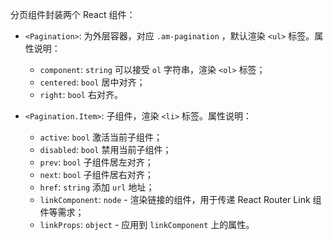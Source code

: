 分页组件封装两个 React 组件：

- `<Pagination>`: 为外层容器，对应 `.am-pagination` ，默认渲染 `<ul>` 标签。属性说明：
	- `component`: `string` 可以接受 `ol` 字符串，渲染 `<ol>` 标签；
	- `centered`: `bool` 居中对齐；
	- `right`: `bool` 右对齐。

- `<Pagination.Item>`: 子组件，渲染 `<li>` 标签。属性说明：
	- `active`: `bool` 激活当前子组件；
	- `disabled`: `bool` 禁用当前子组件；
	- `prev`: `bool` 子组件居左对齐；
	- `next`: `bool` 子组件居右对齐；
	- `href`: `string` 添加 `url` 地址；
	- `linkComponent`: `node` - 渲染链接的组件，用于传递 React Router Link 组件等需求；
  - `linkProps`: `object` - 应用到 `linkComponent` 上的属性。
